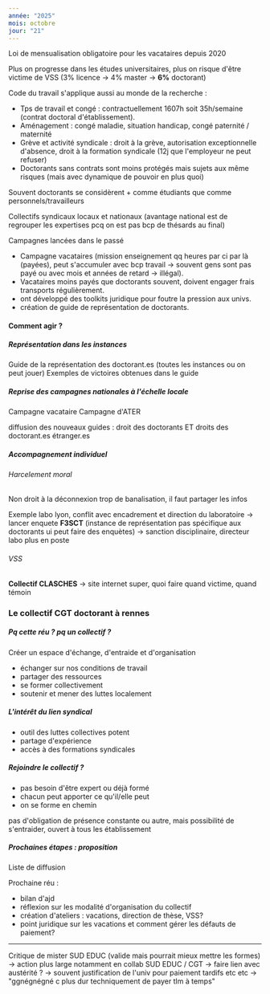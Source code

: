 ```yaml
---
année: "2025"
mois: octobre
jour: "21"
---
```

Loi de mensualisation obligatoire pour les vacataires depuis 2020

Plus on progresse dans les études universitaires, plus on risque d'être victime de VSS (3% licence → 4% master → **6%** doctorant)

Code du travail s'applique aussi au monde de la recherche :
- Tps de travail et congé : contractuellement 1607h soit 35h/semaine (contrat doctoral d'établissement).
- Aménagement : congé maladie, situation handicap, congé paternité / maternité
- Grève et activité syndicale : droit à la grève, autorisation exceptionnelle d'absence, droit à la formation syndicale (12j que l'employeur ne peut refuser)
- Doctorants sans contrats sont moins protégés mais sujets aux même risques (mais avec dynamique de pouvoir en plus quoi)

Souvent doctorants se considèrent + comme étudiants que comme personnels/travailleurs

Collectifs syndicaux locaux et nationaux (avantage national est de regrouper les expertises pcq on est pas bcp de thésards au final)

Campagnes lancées dans le passé
- Campagne vacataires (mission enseignement qq heures par ci par là (payées), peut s'accumuler avec bcp travail → souvent gens sont pas payé ou avec mois et années de retard → illégal).
- Vacataires moins payés que doctorants souvent, doivent engager frais transports régulièrement.
- ont développé des toolkits juridique pour foutre la pression aux univs.
- création de guide de représentation de doctorants.


#### Comment agir ?

##### Représentation dans les instances

Guide de la représentation des doctorant.es (toutes les instances ou on peut jouer)
Exemples de victoires obtenues dans le guide

##### Reprise des campagnes nationales à l'échelle locale
Campagne vacataire
Campagne d'ATER

diffusion des nouveaux guides : 
droit des doctorants ET droits des doctorant.es étranger.es

##### Accompagnement individuel

###### Harcelement moral
Non droit à la déconnexion
trop de banalisation, il faut partager les infos

Exemple labo lyon, conflit avec encadrement et direction du laboratoire
→ lancer enquete **F3SCT** (instance de représentation pas spécifique aux doctorants ui peut faire des enquètes)
→ sanction disciplinaire, directeur labo plus en poste

###### VSS
**Collectif CLASCHES** → site internet super, quoi faire quand victime, quand témoin




### Le collectif CGT doctorant à rennes

##### Pq cette réu ? pq un collectif ?
Créer un espace d'échange, d'entraide et d'organisation
- échanger sur nos conditions de travail
- partager des ressources
- se former collectivement
- soutenir et mener des luttes localement

##### L'intérêt du lien syndical
- outil des luttes collectives potent
- partage d'expérience
- accès à des formations syndicales

##### Rejoindre le collectif ?
- pas besoin d'être expert ou déjà formé
- chacun peut apporter ce qu'il/elle peut
- on se forme en chemin


pas d'obligation de présence constante ou autre, mais possibilité de s'entraider, ouvert à tous les établissement


##### Prochaines étapes : proposition
Liste de diffusion

Prochaine réu :
- bilan d'ajd
- réflexion sur les modalité d'organisation du collectif
- création d'ateliers : vacations, direction de thèse, VSS?
- point juridique sur les vacations et comment gérer les défauts de paiement?

____
Critique de mister SUD EDUC (valide mais pourrait mieux mettre les formes)
→ action plus large notamment en collab SUD EDUC / CGT 
→ faire lien avec austérité ?
→ souvent justification de l'univ pour paiement tardifs etc etc → "ggnégnégné c plus dur techniquement de payer tlm à temps" 
